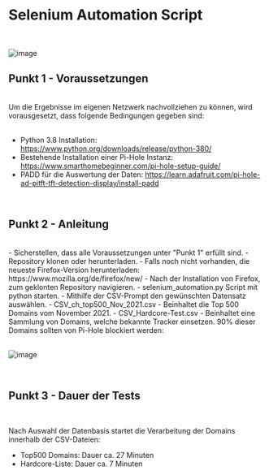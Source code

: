 # Selenium Automation Script
 <br />
 
![image](https://user-images.githubusercontent.com/62666957/146691725-aaba63e7-8138-47b7-a6e2-e8bae6973712.png)

## Punkt 1 - Voraussetzungen
 <br />
Um die Ergebnisse im eigenen Netzwerk nachvollziehen zu können, wird vorausgesetzt, dass folgende Bedingungen gegeben sind:
 <br />
 <br />
 
- Python 3.8 Installation: https://www.python.org/downloads/release/python-380/
- Bestehende Installation einer Pi-Hole Instanz: https://www.smarthomebeginner.com/pi-hole-setup-guide/
- PADD für die Auswertung der Daten: https://learn.adafruit.com/pi-hole-ad-pitft-tft-detection-display/install-padd
<br />

## Punkt 2 - Anleitung
 <br />
- Sicherstellen, dass alle Voraussetzungen unter "Punkt 1" erfüllt sind.
- Repository klonen oder herunterladen.
- Falls noch nicht vorhanden, die neueste Firefox-Version herunterladen: https://www.mozilla.org/de/firefox/new/
- Nach der Installation von Firefox, zum geklonten Repository navigieren.
- selenium_automation.py Script mit python starten.
- Mithilfe der CSV-Prompt den gewünschten Datensatz auswählen.
- CSV_ch_top500_Nov_2021.csv - Beinhaltet die Top 500 Domains vom November 2021.
- CSV_Hardcore-Test.csv - Beinhaltet eine Sammlung von Domains, welche bekannte Tracker einsetzen. 90% dieser Domains sollten von Pi-Hole blockiert werden:
 <br />
 <br />
  
![image](https://user-images.githubusercontent.com/62666957/146691829-34a180d2-f5b9-4327-b532-a23ccc82ce58.png)

 <br />
 
## Punkt 3 - Dauer der Tests

 <br />
 
Nach Auswahl der Datenbasis startet die Verarbeitung der Domains innerhalb der CSV-Dateien:
 <br />
- Top500 Domains: Dauer ca. 27 Minuten
- Hardcore-Liste: Dauer ca. 7 Minuten
